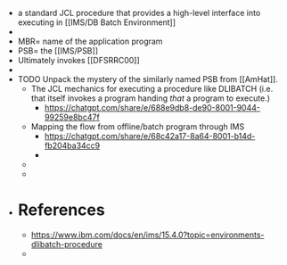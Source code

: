 - a standard JCL procedure that provides a high-level interface into executing in [[IMS/DB Batch Environment]]
-
- MBR=  name of the application program
- PSB= the [[IMS/PSB]]
- Ultimately invokes [[DFSRRC00]]
-
- TODO Unpack the mystery of the similarly named PSB from [[AmHat]].
	- The JCL mechanics for executing a procedure like DLIBATCH (i.e. that itself invokes a program handing _that_ a program to execute.)
		- https://chatgpt.com/share/e/688e9db8-de90-8001-9044-99259e8bc47f
	- Mapping the flow from offline/batch program through IMS
		- https://chatgpt.com/share/e/68c42a17-8a64-8001-b14d-fb204ba34cc9
		-
	-
	-
- # References
	- https://www.ibm.com/docs/en/ims/15.4.0?topic=environments-dlibatch-procedure
	-
